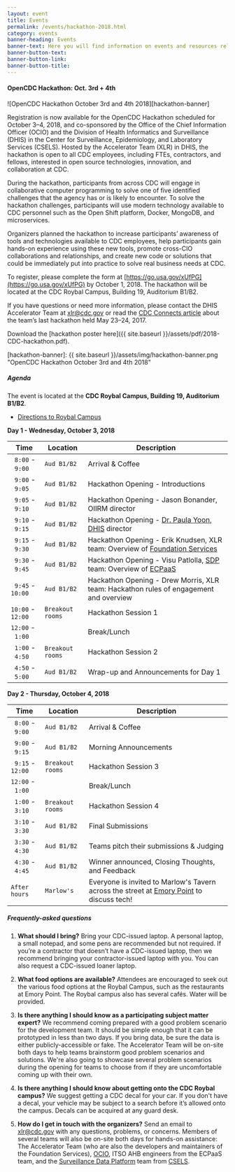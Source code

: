 ```yaml
---
layout: event
title: Events
permalink: /events/hackathon-2018.html
category: events
banner-heading: Events
banner-text: Here you will find information on events and resources relating to CDC Open Technology. Periodically, we will host hackathons to find innovative solutions for public health issues using technology and data. We will also host webinars and other events to share information on CDC Open Technology and available resources. Please keep checking back to see upcoming events.
banner-button-text:
banner-button-link:
banner-button-title:
---
```


#### OpenCDC Hackathon: Oct. 3rd + 4th
![OpenCDC Hackathon October 3rd and 4th 2018][hackathon-banner]

Registration is now available for the OpenCDC Hackathon scheduled for October 3–4, 2018, and co-sponsored by the Office of the Chief Information Officer (OCIO) and the Division of Health Informatics and Surveillance (DHIS) in the Center for Surveillance, Epidemiology, and Laboratory Services (CSELS). Hosted by the Accelerator Team (XLR) in DHIS, the hackathon is open to all CDC employees, including FTEs, contractors, and fellows, interested in open source technologies, innovation, and collaboration at CDC.
 
During the hackathon, participants from across CDC will engage in collaborative computer programming to solve one of five identified challenges that the agency has or is likely to encounter. To solve the hackathon challenges, participants will use modern technology available to CDC personnel such as the Open Shift platform, Docker, MongoDB, and microservices.
 
Organizers planned the hackathon to increase participants’ awareness of tools and technologies available to CDC employees, help participants gain hands-on experience using these new tools, promote cross-CIO collaborations and relationships, and create new code or solutions that could be immediately put into practice to solve real business needs at CDC.
 
To register, please complete the form at [https://go.usa.gov/xUfPG](https://go.usa.gov/xUfPG) by October 1, 2018.  The hackathon will be located at the CDC Roybal Campus, Building 19, Auditorium B1/B2.
 
If you have questions or need more information, please contact the DHIS Accelerator Team at [xlr@cdc.gov](mailto:xlr@cdc.gov) or read the [CDC Connects article](http://intranet.cdc.gov/connects/2017/08/29/hackathon-aims-to-modernize-cdc-software/) about the team’s last hackathon held May 23–24, 2017.

Download the [hackathon poster here]({{ site.baseurl }}/assets/pdf/2018-CDC-hackathon.pdf).

[hackathon-banner]: {{ site.baseurl }}/assets/img/hackathon-banner.png "OpenCDC Hackathon October 3rd and 4th 2018"

##### Agenda

The event is located at the **CDC Roybal Campus, Building 19, Auditorium B1/B2**. 

- [Directions to Roybal Campus](https://www.google.com/maps/place/1600+Clifton+Rd,+Atlanta,+GA+30329/@33.7992368,-84.3308615,17z/data=!3m1!4b1!4m5!3m4!1s0x88f506f648586a9b:0x905afff3a437c574!8m2!3d33.7992368!4d-84.3286728?hl=en)

**Day 1 - Wednesday, October 3, 2018**

| Time | Location | Description |
| -------- | -------- | -------- |
| &nbsp;&nbsp;`8:00` -  &nbsp;&nbsp;`9:00` | `Aud B1/B2` | Arrival & Coffee |
| &nbsp;&nbsp;`9:00` -  &nbsp;&nbsp;`9:05` | `Aud B1/B2` | Hackathon Opening - Introductions |
| &nbsp;&nbsp;`9:05` -  &nbsp;&nbsp;`9:10` | `Aud B1/B2` | Hackathon Opening - Jason Bonander, OIIRM director |
| &nbsp;&nbsp;`9:10` -  &nbsp;&nbsp;`9:15` | `Aud B1/B2` | Hackathon Opening - [Dr. Paula Yoon](https://www.cdc.gov/csels/leadership/bios/yoon.html), [DHIS](https://www.cdc.gov/ophss/csels/dhis/) director |
| &nbsp;&nbsp;`9:15` -  &nbsp;&nbsp;`9:30` | `Aud B1/B2` | Hackathon Opening - Erik Knudsen, XLR team: Overview of [Foundation Services](https://github.com/cdcgov?utf8=%E2%9C%93&q=fdns&type=&language=) |
| &nbsp;&nbsp;`9:30` -  &nbsp;&nbsp;`9:45` | `Aud B1/B2` | Hackathon Opening - Visu Patlolla, [SDP](https://www.cdc.gov/sdp/index.html) team: Overview of [ECPaaS](http://intranet.cdc.gov/ocio/computers-software-equipment/application-server-hosting/ECPaaS/index.html) |
| &nbsp;&nbsp;`9:45` - `10:00` | `Aud B1/B2` | Hackathon Opening - Drew Morris, XLR team: Hackathon rules of engagement and overview |
| `10:00` - `12:00` | `Breakout rooms` | Hackathon Session 1 |
| `12:00` -  &nbsp;&nbsp;`1:00` |   | Break/Lunch |
| &nbsp;&nbsp;`1:00` -  &nbsp;&nbsp;`4:50` | `Breakout rooms` | Hackathon Session 2 |
| &nbsp;&nbsp;`4:50` -  &nbsp;&nbsp;`5:00` | `Aud B1/B2` | Wrap-up and Announcements for Day 1 |

**Day 2 - Thursday, October 4, 2018**

| Time | Location | Description |
| -------- | -------- | -------- |
| &nbsp;&nbsp;`8:00` -  &nbsp;&nbsp;`9:00` | `Aud B1/B2` | Arrival & Coffee |
| &nbsp;&nbsp;`9:00` -  &nbsp;&nbsp;`9:15` | `Aud B1/B2` | Morning Announcements |
| &nbsp;&nbsp;`9:15` - `12:00` | `Breakout rooms` | Hackathon Session 3 |
| `12:00` - &nbsp;&nbsp;`1:00` |   | Break/Lunch |
| &nbsp;&nbsp;`1:00` -  &nbsp;&nbsp;`3:10` | `Breakout rooms` | Hackathon Session 4 |
| &nbsp;&nbsp;`3:10` -  &nbsp;&nbsp;`3:30` | `Aud B1/B2` | Final Submissions |
| &nbsp;&nbsp;`3:30` -  &nbsp;&nbsp;`4:30` | `Aud B1/B2` | Teams pitch their submissions & Judging |
| &nbsp;&nbsp;`4:30` -  &nbsp;&nbsp;`4:45` | `Aud B1/B2` | Winner announced, Closing Thoughts, and Feedback |
| `After hours` | `Marlow's` | Everyone is invited to Marlow's Tavern across the street at [Emory Point](https://en.wikipedia.org/wiki/Emory_Point) to discuss tech! |

##### Frequently-asked questions

1. **What should I bring?** Bring your CDC-issued laptop. A personal laptop, a small notepad, and some pens are recommended but not required. If you’re a contractor that doesn’t have a CDC-issued laptop, then we recommend bringing your contractor-issued laptop with you. You can also request a CDC-issued loaner laptop.

1. **What food options are available?** Attendees are encouraged to seek out the various food options at the Roybal Campus, such as the restaurants at Emory Point. The Roybal campus also has several cafés. Water will be provided.

1. **Is there anything I should know as a participating subject matter expert?** We recommend coming prepared with a good problem scenario for the development team. It should be simple enough that it can be prototyped in less than two days. If you bring data, be sure the data is either publicly-accessible or fake. The Accelerator Team will be on-site both days to help teams brainstorm good problem scenarios and solutions. We're also going to showcase several problem scenarios during the opening for teams to choose from if they are uncomfortable coming up with their own.

1. **Is there anything I should know about getting onto the CDC Roybal campus?** We suggest getting a CDC decal for your car. If you don't have a decal, your vehicle may be subject to a search before it’s allowed onto the campus. Decals can be acquired at any guard desk.

1. **How do I get in touch with the organizers?** Send an email to [xlr@cdc.gov](mailto:xlr@cdc.gov) with any questions, problems, or concerns. Members of several teams will also be on-site both days for hands-on assistance: The Accelerator Team (who are also the developers and maintainers of the Foundation Services), [OCIO](https://www.cdc.gov/od/ocio/), ITSO AHB engineers from the ECPaaS team, and the [Surveillance Data Platform](https://www.cdc.gov/sdp/index.html) team from [CSELS](https://www.cdc.gov/csels/index.html).


